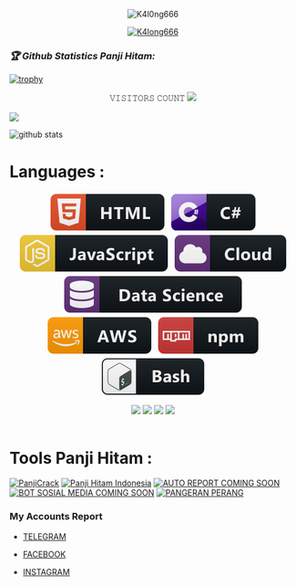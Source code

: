 <p align="center">
<img src="![Screenshot_2022-06-22-03-48-11-74.jpg](https://user-images.githubusercontent.com/96907156/174929913-5b3948df-f1fa-4d70-b51e-1b5472f5b9dc.jpg)" alt="K4l0ng666" width="200"/>

<p align="center">
    <a href="https://Lexxy24.github.io">
        <img
            src="https://readme-typing-svg.herokuapp.com?size=15&width=280&lines=BlackWhiteHat+By+K4long666+🌐"
            alt="K4long666"
        />
    </a>
</p>
<h3><b><i>🏆 Github Statistics Panji Hitam:</i></b></h3>
<a href="https://github.com/Panji-Hitam"><img title="trophy" src="https://github-profile-trophy.vercel.app/?username=Panji-Hitam&theme=monokai"></a>
</p>  
<p><center> 
 𝚅𝙸𝚂𝙸𝚃𝙾𝚁𝚂 𝙲𝙾𝚄𝙽𝚃
 <img src="https://profile-counter.glitch.me/freeCodeCamp/count.svg" />
</p></center>
<img align="center" src="https://github-readme-stats.anuraghazra1.vercel.app/api/top-langs/?username=Panji-Hitam&layout=compact&theme=chartreuse-dark" />
<p align="center"> 

![github stats](https://github-readme-stats.vercel.app/api?username=Panji-Hitam&show_icons=true&include_all_commits=true&theme=chartreuse-dark&cache_seconds=3200)

# Languages :
</p>
<p align="center">
<img src="https://raw.githubusercontent.com/8bithemant/8bithemant/master/svg/dev/languages/html.svg" alt="Twitter" style="vertical-align:top; margin:4px"> <img src="https://raw.githubusercontent.com/8bithemant/8bithemant/master/svg/dev/languages/csharp.svg"alt="Twitter" style="vertical-align:top; margin:4px"> <img src="https://raw.githubusercontent.com/8bithemant/8bithemant/master/svg/dev/languages/js.svg" alt="Twitter" style="vertical-align:top; margin:4px"> <img src="https://raw.githubusercontent.com/8bithemant/8bithemant/master/svg/dev/misc/cloud.svg" alt="Twitter" style="vertical-align:top; margin:4px"> <img src="https://raw.githubusercontent.com/8bithemant/8bithemant/master/svg/dev/misc/datascience.svg" alt="Twitter" style="vertical-align:top; margin:4px"> <img src="https://raw.githubusercontent.com/8bithemant/8bithemant/master/svg/dev/services/aws.svg" alt="Twitter" style="vertical-align:top; margin:4px"> <img src="https://raw.githubusercontent.com/8bithemant/8bithemant/master/svg/dev/services/npm.svg" alt="Twitter" style="vertical-align:top; margin:4px"> <img src="https://raw.githubusercontent.com/8bithemant/8bithemant/master/svg/dev/tools/bash.svg" alt="Twitter" style="vertical-align:top; margin:4px">
 </p>

<p align="center">
<code><a href="https://www.python.org/" target="_blank"><img height="50" src="https://www.vectorlogo.zone/logos/python/python-ar21.svg"></a></code>
<code><a href="https://www.linux.org/" target="_blank"><img height="50" src="https://www.vectorlogo.zone/logos/linux/linux-ar21.svg"></a></code>
<code><a href="https://reactjs.org/" target="_blank"><img height="50" src="https://www.vectorlogo.zone/logos/reactjs/reactjs-ar21.svg"></a></code>
<code><a href="https://www.docker.com/" target="_blank"><img height="50" src="https://www.vectorlogo.zone/logos/docker/docker-official.svg"></a></code>
<br/><br/>
</p>

# Tools Panji Hitam :
<a href="https://github.com/Panji-Hitam/PanjiCrack"><img title="PanjiCrack" src="https://github-readme-stats.vercel.app/api/pin/?username=Panji-Hitam&repo=PanjiCrack&theme=chartreuse-dark"></a>
<a href="https://github.com/Panji-Hitam/"><img title="Panji Hitam Indonesia" src="https://github-readme-stats.vercel.app/api/pin/?username=Panji-Hitam&repo=Panji-Hitam&theme=vision-friendly-dark"></a>
<a href="https://github.com/Panji-Hitam/"><img title="AUTO REPORT COMING SOON" src="https://github-readme-stats.vercel.app/api/pin/?username=Panji-Hitam&repo=Panji-Hitam&theme=dark"></a>
<a href="https://github.com/Panji-Hitam/"><img title="BOT SOSIAL MEDIA COMING SOON" src="https://github-readme-stats.vercel.app/api/pin/?username=Panji-Hitam&repo=Panji-Hitam&theme=vision-friendly-dark"></a>
<a href="https://github.com/Panji-Hitam/"><img title="PANGERAN PERANG" src="https://github-readme-stats.vercel.app/api/pin/?username=Panji-Hitam&repo=Panji-Hitam&theme=tokyonight"></a>

### My Accounts Report

* [TELEGRAM](https://t.me/)

* [FACEBOOK](https://www.facebook.com/HTTPCustomIndonesia)

* [INSTAGRAM](https://instagram.com/Panji-Hitam)


